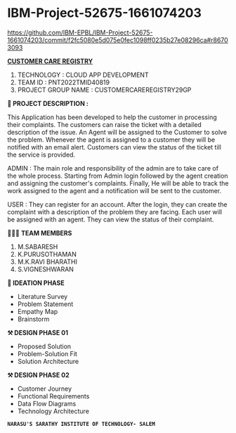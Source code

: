 # IBM-Project-52675-1661074203
https://github.com/IBM-EPBL/IBM-Project-52675-1661074203/commit/f2fc5080e5d075e0fec1098ff0235b27e08296ca#r86703093

**[CUSTOMER CARE REGISTRY](url)** 
1. TECHNOLOGY : CLOUD APP DEVELOPMENT
2. TEAM ID          : PNT2022TMID40819
3. PROJECT GROUP NAME : CUSTOMERCAREREGISTRY29GP

**📒 PROJECT DESCRIPTION :**

This Application has been developed to help the customer in processing their complaints. The customers can raise the ticket with a detailed description of the issue. An Agent will be assigned to the Customer to solve the problem. Whenever the agent is assigned to a customer they will be notified with an email alert. Customers can view the status of the ticket till the service is provided.

ADMIN : The main role and responsibility of the admin are to take care of the whole process. Starting from Admin login followed by the agent creation and assigning the customer's complaints. Finally, He will be able to track the work assigned to the agent and a notification will be sent to the customer.

USER : They can register for an account. After the login, they can create the complaint with a description of the problem they are facing. Each user will be assigned with an agent. They can view the status of their complaint.

🧑🏻‍🦰 **TEAM MEMBERS**

1. M.SABARESH
2. K.PURUSOTHAMAN
3. M.K.RAVI BHARATHI
4. S.VIGNESHWARAN

**🧩 IDEATION PHASE**
- Literature Survey
- Problem Statement
- Empathy Map
- Brainstorm
 
 **⚒️ DESIGN PHASE 01**

-  Proposed Solution
-  Problem-Solution Fit
- Solution Architecture

**⚒️ DESIGN PHASE 02**
- Customer Journey
-  Functional  Requirements
- Data Flow Diagrams
- Technology Architecture

**`NARASU'S SARATHY INSTITUTE OF TECHNOLOGY- SALEM`**

